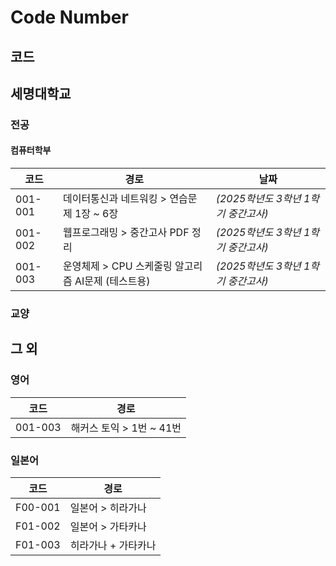 # Code Number

## 코드

## 세명대학교

### 전공

#### 컴퓨터학부

|코드|경로|날짜|
|---|---|---|
|001-001|데이터통신과 네트워킹 > 연습문제 1장 ~ 6장|_(2025학년도 3학년 1학기 중간고사)_|
|001-002|웹프로그래밍 > 중간고사 PDF 정리|_(2025학년도 3학년 1학기 중간고사)_|
|001-003|운영체제 > CPU 스케줄링 알고리즘 AI문제 (테스트용)|_(2025학년도 3학년 1학기 중간고사)_|

### 교양

## 그 외

### 영어

|코드|경로|
|---|---|
|001-003|해커스 토익 > 1번 ~ 41번|

### 일본어

|코드|경로|
|---|---|
|F00-001|일본어 > 히라가나|
|F01-002|일본어 > 가타카나|
|F01-003|히라가나 + 가타카나|